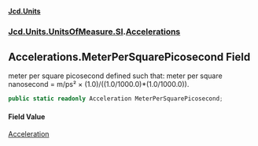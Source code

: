 #### [Jcd.Units](index.md 'index')

### [Jcd.Units.UnitsOfMeasure.SI](Jcd.Units.UnitsOfMeasure.SI.md 'Jcd.Units.UnitsOfMeasure.SI').[Accelerations](Accelerations.md 'Jcd.Units.UnitsOfMeasure.SI.Accelerations')

## Accelerations.MeterPerSquarePicosecond Field

meter per square picosecond defined such that: meter per square nanosecond = m/ps² ×
(1.0)/((1.0/1000.0)*(1.0/1000.0)).

```csharp
public static readonly Acceleration MeterPerSquarePicosecond;
```

#### Field Value

[Acceleration](Acceleration.md 'Jcd.Units.UnitTypes.Acceleration')